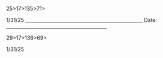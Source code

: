  25>17>135>71>

 1/31/25  _________________________________________________  Date: __________________________________________

 29>17>136>69>

 1/31/25
